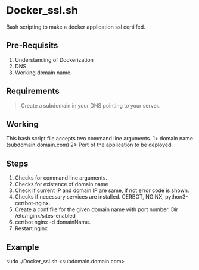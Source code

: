 # Docker_ssl.sh
Bash scripting to make a docker application ssl certiifed.

## Pre-Requisits
1. Understanding of Dockerization
2. DNS
3. Working domain name.

## Requirements
> Create a subdomain in your DNS pointing to your server.

## Working
This bash script file accepts two command line arguments. 1> domain name (subdomain.domain.com) 2> Port of the application to be deployed.

## Steps
1. Checks for command line arguments.
2. Checks for existence of domain name
3. Check if current IP and domain IP are same, if not error code is shown.
4. Checks if necessary services are installed. CERBOT, NGINX, python3-certbot-nginx.
5. Create a conf file for the given domain name with port number. Dir /etc/nginx/sites-enabled 
6. certbot nginx -d domainName.
7. Restart nginx

## Example
sudo ./Docker_ssl.sh <subdomain.domain.com> <port>

